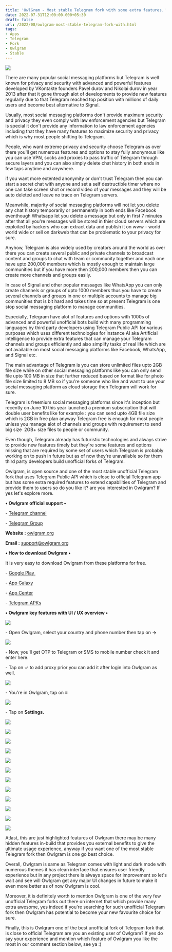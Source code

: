 ```yaml
---
title: 'OwlGram - Most stable Telegram fork with some extra features.'
date: 2022-07-31T12:00:00.000+05:30
draft: false
url: /2022/08/owlgram-most-stable-telegram-fork-with.html
tags: 
- Apps
- Telegram
- Fork
- Owlgram
- Stable
---
```


 [![](https://lh3.googleusercontent.com/-88opm2297iM/Yubc484gEiI/AAAAAAAAM0U/dXuB0Y2rojo1KDO1Sve_rEMGyVit_EaEQCNcBGAsYHQ/s1600/1659296990769004-0.png)](https://lh3.googleusercontent.com/-88opm2297iM/Yubc484gEiI/AAAAAAAAM0U/dXuB0Y2rojo1KDO1Sve_rEMGyVit_EaEQCNcBGAsYHQ/s1600/1659296990769004-0.png) 

  

There are many popular social messaging platforms but Telegram is well known for privacy and security with advanced and powerful features developed by VKontakte founders Pavel durov and Nikolai durov in year 2013 after that it gone through alot of developments to provide new features regularly due to that Telegram reached top position with millions of daily users and become best alternative to Signal.

  

Usually, most social messaging platforms don't provide maximum security and privacy they even comply with law enforcement agencies but Telegram is special it don't provide any information to law enforcement agencies including that they have many features to maximize security and privacy which is why most people shifting to Telegram.

  

People, who want extreme privacy and security choose Telegram as over there you'll get numerous features and options to stay fully anonymous like you can use VPN, socks and proxies to pass traffic of Telegram through secure layers and you can also simply delete chat history in both ends in few taps anytime and anywhere.

  

if you want more extented anonymity or don't trust Telegram then you can start a secret chat with anyone and set a self destructible timer where no one can take screen shot or record video of your messages and they will be auto deleted and leave no trace on Telegram servers.  

  

Meanwhile, majority of social messaging platforms will not let you delete any chat history temporarily or permanently in both ends like Facebook eventhough Whatsapp let you delete a message but only in first 7 minutes after that all you're messages will be stored in thier cloud servers which are exploited by hackers who can extract data and publish it on www - world world wide or sell on darkweb that can be problematic to your privacy for sure.

  

Anyhow, Telegram is also widely used by creators around the world as over there you can create several public and private channels to broadcast content and groups to chat with team or community together and each one have upto 200,000 members which is mostly enough to maintain large communities but if you have more then 200,000 members then you can create more channels and groups easily.

  

In case of Signal and other popular messages like WhatsApp you can only create channels or groups of upto 1000 members thus you have to create several channels and groups in one or multiple accounts to manage big communities that is bit hard and takes time so at present Telegram is one stop social messaging platform to manage communities.

  

Especially, Telegram have alot of features and options with 1000s of advanced and powerful unofficial bots build with many programming languages by third party developers using Telegram Public API for various purposes which uses different technologies for instance AI aka Artificial intelligence to provide extra features that can manage your Telegram channels and groups efficiently and also simplify tasks of real life which are not available on most social messaging platforms like Facebook, WhatsApp, and Signal etc.

  

The main advantage of Telegram is you can store unlimited files upto 2GB file size while on other social messaging platforms like you can only send file upto 100 MB in size that further reduced based on format like for photo file size limited to 8 MB so if you're someone who like and want to use your social messaging platform as cloud storage then Telegram will work for sure.

  

Telegram is freemium social messaging platforms since it's inception but recently on June 10 this year launched a premium subscription that will double user benefits like for example : you can send upto 4GB file size which is 2GB in free plan anyway Telegram free is enough for most people unless you manage alot of channels and groups with requirement to send big size  2GB+ size files to people or community.

  

Even though, Telegram already has futuristic technologies and always strive to provide new features timely but they're some features and options missing that are required by some set of users which Telegram is probably working on to push in future but as of now they're unavailable so for them third party developers build unofficial forks of Telegram.

  

Owlgram, is open source and one of the most stable unofficial Telegram fork that uses Telegram Public API which is close to official Telegram app but has some extra required features to extend capabilities of Telegram and provide them to users so do you like it? are you interested in Owlgram? If yes let's explore more.

  

**• Owlgram official support •**

\- [Telegram channel](https://t.me/OwlGram)

\- [Telegram Group](https://t.me/OwlGramChat)

  

**Website :** [owlgram.org](http://Owlgram.org)

**Email :** [support@owlgram.org](mailto:support@owlgram.org)

**• How to download Owlgram •**

It is very easy to download Owlgram from these platforms for free.

  

\- [Google Play ](https://play.google.com/store/apps/details?id=it.owlgram.android)

\- [App Galaxy](https://appgallery.cloud.huawei.com/marketshare/app/C105849965)

\- [App Center](https://install.appcenter.ms/users/owlgram/apps/owlgram/distribution_groups/public)

\- [Telegram APKs](https://t.me/OwlGramAPKs)

  

**• Owlgram key features with UI / UX overview •**

 **[![](https://lh3.googleusercontent.com/-H9yI42XAZWg/Yubc3rpfmwI/AAAAAAAAM0Q/dNca4m_kK5wklcF0pBjzRhL2Z_38MIj6ACNcBGAsYHQ/s1600/1659296986173822-1.png)](https://lh3.googleusercontent.com/-H9yI42XAZWg/Yubc3rpfmwI/AAAAAAAAM0Q/dNca4m_kK5wklcF0pBjzRhL2Z_38MIj6ACNcBGAsYHQ/s1600/1659296986173822-1.png)** 

\- Open Owlgram, select your country and phone number then tap on **\->**

 **[![](https://lh3.googleusercontent.com/-syZH9bNoLZI/Yubc2tQY61I/AAAAAAAAM0M/ebhAi1AxWmAdrePU_ygeCeh-HpZFAjoKwCNcBGAsYHQ/s1600/1659296981844229-2.png)](https://lh3.googleusercontent.com/-syZH9bNoLZI/Yubc2tQY61I/AAAAAAAAM0M/ebhAi1AxWmAdrePU_ygeCeh-HpZFAjoKwCNcBGAsYHQ/s1600/1659296981844229-2.png)** 

\- Now, you'll get OTP to Telegram or SMS to mobile number check it and enter here.

  

\- Tap on ✓ to add proxy prior you can add it after login into Owlgram as well.

  

 [![](https://lh3.googleusercontent.com/-M31V8nITO_w/Yubc1pf1CiI/AAAAAAAAM0I/1TgJSE93I8EhtBnd6Fgs5iUPJI3O0D3NgCNcBGAsYHQ/s1600/1659296977515419-3.png)](https://lh3.googleusercontent.com/-M31V8nITO_w/Yubc1pf1CiI/AAAAAAAAM0I/1TgJSE93I8EhtBnd6Fgs5iUPJI3O0D3NgCNcBGAsYHQ/s1600/1659296977515419-3.png) 

  

\- You're in Owlgram, tap on **≡**

  

 [![](https://lh3.googleusercontent.com/-jfhxGVKhUew/Yubc0b0euCI/AAAAAAAAM0E/yfW4DsOczyM5Heq5_X7RarBjXOJtqxxrwCNcBGAsYHQ/s1600/1659296973427571-4.png)](https://lh3.googleusercontent.com/-jfhxGVKhUew/Yubc0b0euCI/AAAAAAAAM0E/yfW4DsOczyM5Heq5_X7RarBjXOJtqxxrwCNcBGAsYHQ/s1600/1659296973427571-4.png) 

  

\- Tap on **Settings.**

 **[![](https://lh3.googleusercontent.com/-Gk_40h6BNfg/Yubczf8uUEI/AAAAAAAAM0A/xIGvkL5xUzsceIBoiv7CCZJpwq1LG_A3ACNcBGAsYHQ/s1600/1659296969117989-5.png)](https://lh3.googleusercontent.com/-Gk_40h6BNfg/Yubczf8uUEI/AAAAAAAAM0A/xIGvkL5xUzsceIBoiv7CCZJpwq1LG_A3ACNcBGAsYHQ/s1600/1659296969117989-5.png)** 

 **[![](https://lh3.googleusercontent.com/-Fga0V6oOaCE/YubcyedXWTI/AAAAAAAAMz8/3htLKaDyy2kzrjBLWXX7DVg_n82-I82VwCNcBGAsYHQ/s1600/1659296964756290-6.png)](https://lh3.googleusercontent.com/-Fga0V6oOaCE/YubcyedXWTI/AAAAAAAAMz8/3htLKaDyy2kzrjBLWXX7DVg_n82-I82VwCNcBGAsYHQ/s1600/1659296964756290-6.png)** 

 **[![](https://lh3.googleusercontent.com/-MhrI5cI54IY/YubcxHBPoyI/AAAAAAAAMz4/3HmdwXdk9DIMmMmcZkWxPB6nbhDMdATNACNcBGAsYHQ/s1600/1659296960147828-7.png)](https://lh3.googleusercontent.com/-MhrI5cI54IY/YubcxHBPoyI/AAAAAAAAMz4/3HmdwXdk9DIMmMmcZkWxPB6nbhDMdATNACNcBGAsYHQ/s1600/1659296960147828-7.png)** 

 **[![](https://lh3.googleusercontent.com/-W-lL0rylDHo/YubcwNDy8EI/AAAAAAAAMz0/xsQ20Hcx5jw3hinCxsYvYc76CH0m7ikJwCNcBGAsYHQ/s1600/1659296954980464-8.png)](https://lh3.googleusercontent.com/-W-lL0rylDHo/YubcwNDy8EI/AAAAAAAAMz0/xsQ20Hcx5jw3hinCxsYvYc76CH0m7ikJwCNcBGAsYHQ/s1600/1659296954980464-8.png)** 

 **[![](https://lh3.googleusercontent.com/-kX5a6K8dSiM/YubcuycI7lI/AAAAAAAAMzw/hNSQdrQ0aTQrVXhnHFSV9pYkSHusej4_wCNcBGAsYHQ/s1600/1659296950211257-9.png)](https://lh3.googleusercontent.com/-kX5a6K8dSiM/YubcuycI7lI/AAAAAAAAMzw/hNSQdrQ0aTQrVXhnHFSV9pYkSHusej4_wCNcBGAsYHQ/s1600/1659296950211257-9.png)** 

 **[![](https://lh3.googleusercontent.com/-knZHVLgfcSE/YubctpU-mqI/AAAAAAAAMzs/qiwJqMu4xJwq3Nf4en__nYqrXGYQSHMPQCNcBGAsYHQ/s1600/1659296945245116-10.png)](https://lh3.googleusercontent.com/-knZHVLgfcSE/YubctpU-mqI/AAAAAAAAMzs/qiwJqMu4xJwq3Nf4en__nYqrXGYQSHMPQCNcBGAsYHQ/s1600/1659296945245116-10.png)** 

 **[![](https://lh3.googleusercontent.com/-LPmAUdbVU9s/YubcsLjBHkI/AAAAAAAAMzo/U7vnrfwqTa8TzS-reywOn_9bGq4OlTFSgCNcBGAsYHQ/s1600/1659296940038230-11.png)](https://lh3.googleusercontent.com/-LPmAUdbVU9s/YubcsLjBHkI/AAAAAAAAMzo/U7vnrfwqTa8TzS-reywOn_9bGq4OlTFSgCNcBGAsYHQ/s1600/1659296940038230-11.png)** 

 **[![](https://lh3.googleusercontent.com/-L8zPKak66fw/YubcrMHp3nI/AAAAAAAAMzk/ero-7LaHBmMTWlew_PJN-vjItpxq--VvQCNcBGAsYHQ/s1600/1659296934855906-12.png)](https://lh3.googleusercontent.com/-L8zPKak66fw/YubcrMHp3nI/AAAAAAAAMzk/ero-7LaHBmMTWlew_PJN-vjItpxq--VvQCNcBGAsYHQ/s1600/1659296934855906-12.png)** 

 **[![](https://lh3.googleusercontent.com/-FdO7K0HYvTc/YubcptfkWZI/AAAAAAAAMzg/x7gONyC0hckv9lq2TiEKSY77EneUYBvnwCNcBGAsYHQ/s1600/1659296930140811-13.png)](https://lh3.googleusercontent.com/-FdO7K0HYvTc/YubcptfkWZI/AAAAAAAAMzg/x7gONyC0hckv9lq2TiEKSY77EneUYBvnwCNcBGAsYHQ/s1600/1659296930140811-13.png)** 

 **[![](https://lh3.googleusercontent.com/-Cm8av4cqKqM/Yubcoed4YcI/AAAAAAAAMzc/dXble-eln-Ajrr1srjOO0000om-dTJybwCNcBGAsYHQ/s1600/1659296925384393-14.png)](https://lh3.googleusercontent.com/-Cm8av4cqKqM/Yubcoed4YcI/AAAAAAAAMzc/dXble-eln-Ajrr1srjOO0000om-dTJybwCNcBGAsYHQ/s1600/1659296925384393-14.png)** 

 **[![](https://lh3.googleusercontent.com/-mpTDLSOMGkU/YubcnQ2PQZI/AAAAAAAAMzY/xkZpDJIAFgcydapbx6kdr6pzsRrOh3smwCNcBGAsYHQ/s1600/1659296920400719-15.png)](https://lh3.googleusercontent.com/-mpTDLSOMGkU/YubcnQ2PQZI/AAAAAAAAMzY/xkZpDJIAFgcydapbx6kdr6pzsRrOh3smwCNcBGAsYHQ/s1600/1659296920400719-15.png)** 

 **[![](https://lh3.googleusercontent.com/-mWRXSgQjdyw/YubcmJ88jwI/AAAAAAAAMzU/pigvsHprSGQ0u9Ot-IBJdLdUJben6zG-ACNcBGAsYHQ/s1600/1659296914901837-16.png)](https://lh3.googleusercontent.com/-mWRXSgQjdyw/YubcmJ88jwI/AAAAAAAAMzU/pigvsHprSGQ0u9Ot-IBJdLdUJben6zG-ACNcBGAsYHQ/s1600/1659296914901837-16.png)** 

Atlast, this are just highlighted features of Owlgram there may be many hidden features in-build that provides you external benefits to give the ultimate usage experience, anyway if you want one of the most stable Telegram fork then Owlgram is one go best choice.

  

Overall, Owlgram is same as Telegram comes with light and dark mode with numerous themes it has clean interface that ensures user friendly experience but in any project there is always space for improvement so let's wait and see will Owlgram get any major UI changes in future to make it even more better as of now Owlgram is cool.

  

Moreover, it is definitely worth to mention Owlgram is one of the very few unofficial Telegram forks out there on internet that which provide many extra awesome, yes indeed if you're searching for such unofficial Telegram fork then Owlgram has potential to become your new favourite choice for sure.

  

Finally, this is Owlgram one of the best unofficial fork of Telegram fork that is close to official Telegram are you an existing user of Owlgram? If yes do say your experience and mention which feature of Owlgram you like the most in our comment section below, see ya :)
